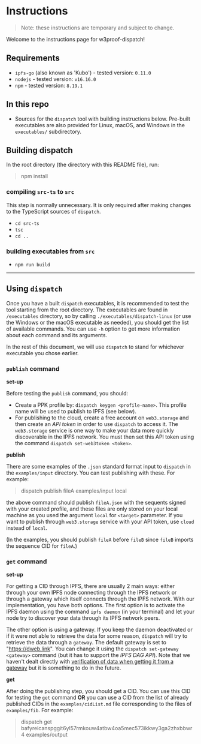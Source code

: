 # Instructions

> Note: these instructions are temporary and subject to change.

Welcome to the instructions page for w3proof-dispatch!

## Requirements

- `ipfs-go` (also known as 'Kubo') - tested version: `0.11.0`
- `nodejs` - tested version: `v16.16.0`
- `npm` - tested version: `8.19.1`

## In this repo

- Sources for the `dispatch` tool with building instructions below. Pre-built executables are also provided for Linux, macOS, and Windows in the `executables/` subdirectory.

## Building dispatch

In the root directory (the directory with this README file), run:

>   npm install

### compiling `src-ts` to `src`

This step is normally unnecessary. It is only required after making changes to the TypeScript sources of `dispatch`.

- `cd src-ts`
- `tsc`
- `cd ..`

### building executables from `src`

- `npm run build`

----------------

## Using `dispatch`

Once you have a built `dispatch` executables, it is recommended to test the tool starting from the root directory. The executables are found in `/executables` directory, so by calling `./executables/dispatch-linux` (or use the Windows or the macOS executable as needed), you should get the list of available commands. You can use `-h` option to get more information about each command and its arguments.

In the rest of this document, we will use `dispatch` to stand for whichever executable you chose earlier.

### `publish` command

**set-up**

Before testing the `publish` command, you should:

- Create a PPK profile by: `dispatch keygen <profile-name>`. This profile name will be used to publish to IPFS (see below).
- For publishing to the cloud, create a free account on `web3.storage` and then create an _API token_ in order to use `dispatch` to access it. The `web3.storage` service is one way to make your data more quickly discoverable in the IPFS network. You must then set this API token using the command `dispatch set-web3token <token>`.

**publish**

There are some examples of the `.json` standard format input to `dispatch` in the `examples/input` directory. You can test publishing with these. For example:

>   dispatch publish fileA <your-profile-name> examples/input local

the above command should publish `fileA.json` with the sequents signed with your created profile, and these files are only stored on your local machine as you used the argument `local` for `<target>` parameter. If you want to publish through `web3.storage` service with your API token, use `cloud` instead of `local`.

(In the examples, you should publish `fileA` before `fileB` since `fileB` imports the sequence CID for `fileA`.)

### `get` command

**set-up**

For getting a CID through IPFS, there are usually 2 main ways: either through your own IPFS node connecting through the IPFS network or through a gateway which itself connects through the IPFS network. With our implementation, you have both options. The first option is to activate the IPFS daemon using the command `ipfs daemon` (in your terminal) and let your node try to discover your data through its IPFS network peers.

The other option is using a gateway. If you keep the daemon deactivated or if it were not able to retrieve the data for some reason, `dispatch` will try to retrieve the data through a `gateway`. The default gateway is set to "https://dweb.link". You can change it using the `dispatch set-gateway <gateway>` command (but it has to support the _IPFS DAG API_). Note that we haven't dealt directly with [verification of data when getting it from a gateway](https://docs.ipfs.tech/reference/http/gateway/#specifications) but it is something to do in the future.

**get**

After doing the publishing step, you should get a CID. You can use this CID for testing the `get` command **OR** you can use a CID from the list of already published CIDs in the `examples/cidList.md` file corresponding to the files of `examples/fib`. For example:

>    dispatch get bafyreicanspggit6yl57rmkouw4atbw4oa5mec573ikkwy3ga2zhxbbwr4 examples/output
